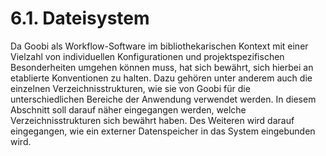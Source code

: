 # 6.1. Dateisystem

Da Goobi als Workflow-Software im bibliothekarischen Kontext mit einer Vielzahl von individuellen Konfigurationen und projektspezifischen Besonderheiten umgehen können muss, hat sich bewährt, sich hierbei an etablierte Konventionen zu halten. Dazu gehören unter anderem auch die einzelnen Verzeichnisstrukturen, wie sie von Goobi für die unterschiedlichen Bereiche der Anwendung verwendet werden. In diesem Abschnitt soll darauf näher eingegangen werden, welche Verzeichnisstrukturen sich bewährt haben. Des Weiteren wird darauf eingegangen, wie ein externer Datenspeicher in das System eingebunden wird.

